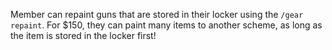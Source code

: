 Member can repaint guns that are stored in their locker using the `/gear repaint`. For $150, they can paint many items to another scheme, as long as the item is stored in the locker first!
